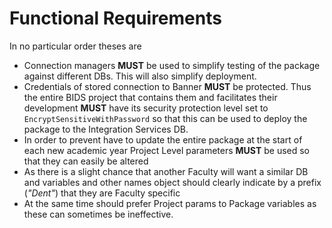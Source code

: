 # Functional Requirements

In no particular order theses are
- Connection managers **MUST** be used to simplify testing of the package against different DBs. This will also simplify deployment.
- Credentials of stored connection to Banner **MUST** be protected. Thus the entire BIDS project that contains them and facilitates their development **MUST** have its security protection level set to `EncryptSensitiveWithPassword` so that this can be used to deploy the package to the Integration Services DB.
- In order to prevent have to update the entire package at the start of each new academic year Project Level parameters **MUST** be used so that they can easily be altered
- As there is a slight chance that another Faculty will want a similar DB and variables and other names object should clearly indicate by a prefix (*"Dent"*) that they are Faculty specific
- At the same time should prefer Project params to Package variables as these can sometimes be ineffective.
